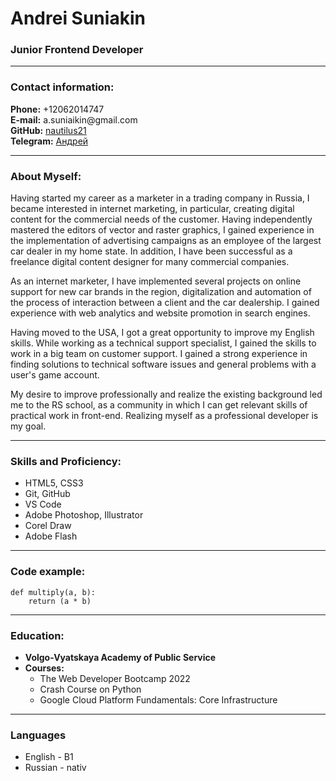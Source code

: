 
# Andrei Suniakin
### Junior Frontend Developer
***
### Contact information:
**Phone:** +12062014747\
**E-mail:** a.suniaikin<span></span>@gmail.com\
**GitHub:** [nautilus21](https://github.com/nautilus21/)\
**Telegram:** [Андрей](https://t.me/nautilus4747/)


***


### About Myself:

Having started my career as a marketer in a trading company in Russia, I became interested in internet marketing, in particular, creating digital content for the commercial needs of the customer. Having independently mastered the editors of vector and raster graphics, I gained experience in the implementation of advertising campaigns as an employee of the largest car dealer in my home state. In addition, I have been successful as a freelance digital content designer for many commercial companies.

As an internet marketer, I have implemented several projects on online support for new car brands in the region, digitalization and automation of the process of interaction between a client and the car dealership. I gained experience with web analytics and website promotion in search engines.

Having moved to the USA, I got a great opportunity to improve my English skills. While working as a technical support specialist, I gained the skills to work in a big team on customer support. I gained a strong experience in finding solutions to technical software issues and general problems with a user's game account.

My desire to improve professionally and realize the existing background led me to the RS school, as a community in which I can get relevant skills of practical work in front-end. Realizing myself as a professional developer is my goal.


***


### Skills and Proficiency:
* HTML5, CSS3
* Git, GitHub
* VS Code
* Adobe Photoshop, Illustrator
* Corel Draw
* Adobe Flash


***


### Code example:
```
def multiply(a, b):
    return (a * b)
```

***

### Education:
* **Volgo-Vyatskaya Academy of Public Service**
* **Courses:**
    + The Web Developer Bootcamp 2022
    + Crash Course on Python
    + Google Cloud Platform Fundamentals: Core Infrastructure


***


### Languages
* English - B1
* Russian - nativ
